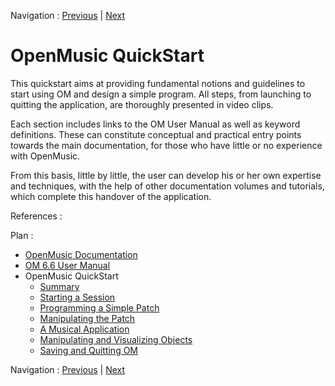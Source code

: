 
Navigation : [Previous](errors "page précédente\(Errors and
Problems\)") | [Next](Intro_1 "Next\(Summary\)")

# OpenMusic QuickStart

This quickstart aims at providing fundamental notions and guidelines to start 
using OM and design a simple program. All steps, from launching to quitting
the application, are thoroughly presented in video clips.

Each section includes links to the OM User Manual as well as keyword
definitions. These can constitute conceptual and practical entry points
towards the main documentation, for those who have little or no experience
with OpenMusic.

From this basis, little by little, the user can develop his or her own
expertise and techniques, with the help of other documentation volumes and
tutorials, which complete this handover of the application.

References :

Plan :

  * [OpenMusic Documentation](OM-Documentation)
  * [OM 6.6 User Manual](OM-User-Manual)
  * OpenMusic QuickStart
    * [Summary](Intro_1)
    * [Starting a Session](1_StartSession)
    * [Programming a Simple Patch](2_progpatch)
    * [Manipulating the Patch](3ManipPatch)
    * [A Musical Application](4_MusicalAp)
    * [Manipulating and Visualizing Objects](5_CompletEdition)
    * [Saving and Quitting OM](6_Quit)

Navigation : [Previous](errors "page précédente\(Errors and
Problems\)") | [Next](Intro_1 "Next\(Summary\)")

